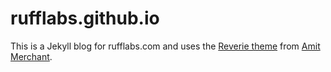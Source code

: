 # rufflabs.github.io
This is a Jekyll blog for rufflabs.com and uses the [Reverie theme](https://reverie.pages.dev) from [Amit Merchant](https://amitmerchant.com).
